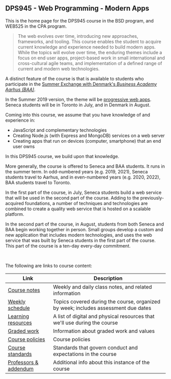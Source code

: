 ## DPS945 - Web Programming - Modern Apps

This is the home page for the DPS945 course in the BSD program, and WEB525 in the CPA program.

> The web evolves over time, introducing new approaches, frameworks, and tooling. This course enables the student to acquire current knowledge and experience needed to build modern apps. While the topics will evolve over time, the enduring themes include a focus on end user apps, project-based work in small international and cross-cultural agile teams, and implementation of a defined range of current and modern web technologies. 

A distinct feature of the course is that is available to students who participate in the [Summer Exchange with Denmark's *Business Academy Aarhus (BAA)*](https://ict.senecacollege.ca/denmark). 

In the Summer 2019 version, the theme will be [progressive web apps](https://en.wikipedia.org/wiki/Progressive_web_applications). Seneca students will be in Toronto in July, and in Denmark in August. 

Coming into this course, we assume that you have knowledge of and experience in:
* JavaScript and complementary technologies 
* Creating Node.js (with Express and MongoDB) services on a web server
* Creating apps that run on devices (computer, smartphone) that an end user owns

In this DPS945 course, we build upon that knowledge. 

More generally, the course is offered to Seneca and BAA students. It runs in the summer term. In odd-numbered years (e.g. 2019, 2021), Seneca students travel to Aarhus, and in even-numbered years (e.g. 2020, 2022), BAA students travel to Toronto. 

In the first part of the course, in July, Seneca students build a web service that will be used in the second part of the course. Adding to the previously-acquired foundations, a number of techniques and technologies are combined to create a quality web service that is hosted on a scalable platform. 

In the second part of the course, in August, students from both Seneca and BAA begin working together in person. Small groups develop a custom and new application that includes modern technologies, and uses the web service that was built by Seneca students in the first part of the course. This part of the course is a ten-day every-day commitment. 

<br>

The following are links to course content:

| Link | Description |
| ---- | ----------- |
| [Course notes](notes/) | Weekly and daily class notes, and related information |
| [Weekly schedule](weekly-schedule) | Topics covered during the course, organized by week; includes assessment due dates |
| [Learning resources](resources) | A list of digital and physical resources that we'll use during the course |
| [Graded work](graded-work) | Information about graded work and values |
| [Course policies](policies) | Course policies |
| [Course standards](standards) | Standards that govern conduct and expectations in the course |
| [Professors & addendum](professor) | Additional info about this instance of the course |

<br>

